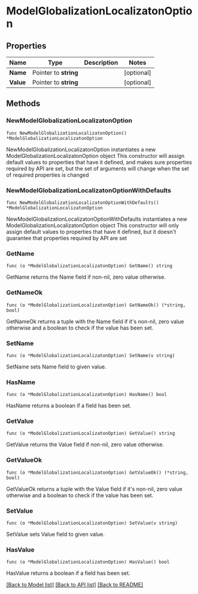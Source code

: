 # ModelGlobalizationLocalizatonOption

## Properties

Name | Type | Description | Notes
------------ | ------------- | ------------- | -------------
**Name** | Pointer to **string** |  | [optional] 
**Value** | Pointer to **string** |  | [optional] 

## Methods

### NewModelGlobalizationLocalizatonOption

`func NewModelGlobalizationLocalizatonOption() *ModelGlobalizationLocalizatonOption`

NewModelGlobalizationLocalizatonOption instantiates a new ModelGlobalizationLocalizatonOption object
This constructor will assign default values to properties that have it defined,
and makes sure properties required by API are set, but the set of arguments
will change when the set of required properties is changed

### NewModelGlobalizationLocalizatonOptionWithDefaults

`func NewModelGlobalizationLocalizatonOptionWithDefaults() *ModelGlobalizationLocalizatonOption`

NewModelGlobalizationLocalizatonOptionWithDefaults instantiates a new ModelGlobalizationLocalizatonOption object
This constructor will only assign default values to properties that have it defined,
but it doesn't guarantee that properties required by API are set

### GetName

`func (o *ModelGlobalizationLocalizatonOption) GetName() string`

GetName returns the Name field if non-nil, zero value otherwise.

### GetNameOk

`func (o *ModelGlobalizationLocalizatonOption) GetNameOk() (*string, bool)`

GetNameOk returns a tuple with the Name field if it's non-nil, zero value otherwise
and a boolean to check if the value has been set.

### SetName

`func (o *ModelGlobalizationLocalizatonOption) SetName(v string)`

SetName sets Name field to given value.

### HasName

`func (o *ModelGlobalizationLocalizatonOption) HasName() bool`

HasName returns a boolean if a field has been set.

### GetValue

`func (o *ModelGlobalizationLocalizatonOption) GetValue() string`

GetValue returns the Value field if non-nil, zero value otherwise.

### GetValueOk

`func (o *ModelGlobalizationLocalizatonOption) GetValueOk() (*string, bool)`

GetValueOk returns a tuple with the Value field if it's non-nil, zero value otherwise
and a boolean to check if the value has been set.

### SetValue

`func (o *ModelGlobalizationLocalizatonOption) SetValue(v string)`

SetValue sets Value field to given value.

### HasValue

`func (o *ModelGlobalizationLocalizatonOption) HasValue() bool`

HasValue returns a boolean if a field has been set.


[[Back to Model list]](../README.md#documentation-for-models) [[Back to API list]](../README.md#documentation-for-api-endpoints) [[Back to README]](../README.md)


